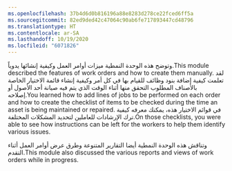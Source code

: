 ```yaml
---
ms.openlocfilehash: 37b4d6d0b816196a88e8283d278ce22fced6ff5a
ms.sourcegitcommit: 82ed9ded42c47064c90ab6fe717893447cd48796
ms.translationtype: HT
ms.contentlocale: ar-SA
ms.lasthandoff: 10/19/2020
ms.locfileid: "6071826"
---
```

<span data-ttu-id="60938-101">وتوضح هذه الوحدة النمطية ميزات أوامر العمل وكيفية إنشائها يدوياً.</span><span class="sxs-lookup"><span data-stu-id="60938-101">This module described the features of work orders and how to create them manually.</span></span> <span data-ttu-id="60938-102">لقد تعلمت كيفية إضافة بنود وظائف للقيام بها في كل أمر وكيفية إنشاء قائمة الاختيار الخاصة بالأصناف المطلوب التحقق منها أثناء الوقت الذي يتم فيه صيانة أحد الأصول أو إصلاحه.</span><span class="sxs-lookup"><span data-stu-id="60938-102">You learned how to add lines of jobs to be performed on each order and how to create the checklist of items to be checked during the time an asset is being maintained or repaired.</span></span> <span data-ttu-id="60938-103">في قوائم الاختيار هذه، يمكنك معرفه كيفية ترك الإرشادات للعاملين لتحديد المشكلات المختلفة.</span><span class="sxs-lookup"><span data-stu-id="60938-103">On those checklists, you were able to see how instructions can be left for the workers to help them identify various issues.</span></span> 

<span data-ttu-id="60938-104">وتناقش هذه الوحدة النمطية أيضا التقارير المتنوعة وطرق عرض أوامر العمل أثناء التقدم.</span><span class="sxs-lookup"><span data-stu-id="60938-104">This module also discussed the various reports and views of work orders while in progress.</span></span>  
